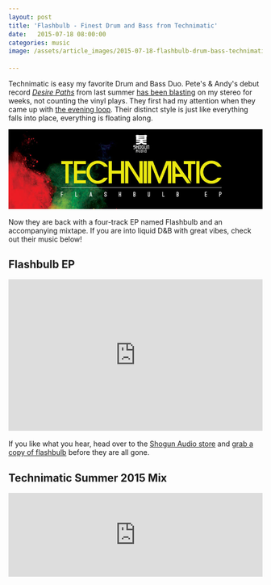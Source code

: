 ```yaml
---
layout: post
title: 'Flashbulb - Finest Drum and Bass from Technimatic'
date:   2015-07-18 08:00:00
categories: music
image: /assets/article_images/2015-07-18-flashbulb-drum-bass-technimatic/flashbulb.jpg

---
```


Technimatic is easy my favorite Drum and Bass Duo. Pete's & Andy's debut record [*Desire Paths*](http://www.shogunaudio.co.uk/shop/technimatic-desire-paths-lp-mp3-1) from last summer [has been blasting](http://www.lastfm.de/user/Balauue/library/music/Technimatic/Desire+Paths?sortOrder=desc&sortBy=plays) on my stereo for weeks, not counting the vinyl plays. They first had my attention when they came up with [the evening loop](https://www.youtube.com/watch?v=a8USr9UN7-g). Their distinct style is just like everything falls into place, everything is floating along.

![Technimatic - Flashbulb EP. source: Shogun Audio](/assets/article_images/2015-07-18-flashbulb-drum-bass-technimatic/flashbulb2.jpg "Technimatic - Flashbulb EP")

Now they are back with a four-track EP named Flashbulb and an accompanying mixtape. If you are into liquid D&B with great vibes, check out their music below!

<!--more-->

## Flashbulb EP

<iframe width="100%" height="300" scrolling="no" frameborder="no" src="https://w.soundcloud.com/player/?url=https%3A//api.soundcloud.com/playlists/121813806&amp;color=e6007e&amp;auto_play=false&amp;hide_related=false&amp;show_comments=true&amp;show_user=true&amp;show_reposts=false&amp;visual=true"></iframe>

If you like what you hear, head over to the [Shogun Audio store](http://www.shogunaudio.co.uk/shop) and [grab a copy of flashbulb](http://www.shogunaudio.co.uk/shop/technimatic-flashbulb-ep) before they are all gone.


## Technimatic Summer 2015 Mix

<iframe width="100%" height="166" scrolling="no" frameborder="no" src="https://w.soundcloud.com/player/?url=https%3A//api.soundcloud.com/tracks/211026051&amp;color=e6007e&amp;auto_play=false&amp;hide_related=false&amp;show_comments=true&amp;show_user=true&amp;show_reposts=false"></iframe>